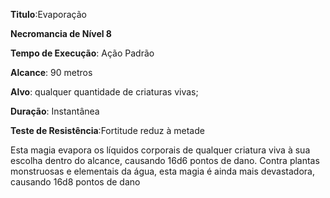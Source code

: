 **Titulo**:Evaporação

**Necromancia de Nível 8**

**Tempo de Execução**: Ação Padrão

**Alcance**: 90 metros

**Alvo**: qualquer quantidade de criaturas vivas;

**Duração**: Instantânea

**Teste de Resistência**:Fortitude reduz à metade


Esta magia evapora os líquidos corporais de qualquer criatura viva à sua escolha dentro do alcance, causando 16d6 pontos de dano. Contra plantas monstruosas e elementais da água, esta magia é ainda mais devastadora, causando 16d8 pontos de dano
